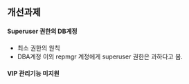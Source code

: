 ## 개선과제

#### Superuser 권한의 DB계정
- 최소 권한의 원칙
- DBA계정 이외 repmgr 계정에게 superuser 권한은 과하다고 봄.

#### VIP 관리기능 미지원

